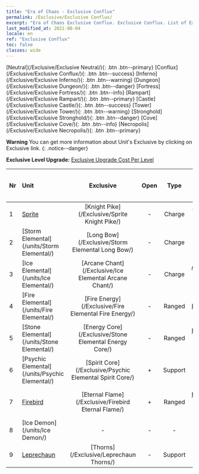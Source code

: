```yaml
---
title: "Era of Chaos - Exclusive Conflux"
permalink: /Exclusive/Exclusive Conflux/
excerpt: "Era of Chaos Exclusive Conflux. Exclusive Conflux. List of Exclusive Conflux in Era of Chaos"
last_modified_at: 2021-08-04
locale: en
ref: "Exclusive Conflux"
toc: false
classes: wide
---
```

 [Neutral](/Exclusive/Exclusive Neutral/){: .btn .btn--primary} [Conflux](/Exclusive/Exclusive Conflux/){: .btn .btn--success} [Inferno](/Exclusive/Exclusive Inferno/){: .btn .btn--warning} [Dungeon](/Exclusive/Exclusive Dungeon/){: .btn .btn--danger} [Fortress](/Exclusive/Exclusive Fortress/){: .btn .btn--info} [Rampart](/Exclusive/Exclusive Rampart/){: .btn .btn--primary} [Castle](/Exclusive/Exclusive Castle/){: .btn .btn--success} [Tower](/Exclusive/Exclusive Tower/){: .btn .btn--warning} [Stronghold](/Exclusive/Exclusive Stronghold/){: .btn .btn--danger} [Cove](/Exclusive/Exclusive Cove/){: .btn .btn--info} [Necropolis](/Exclusive/Exclusive Necropolis/){: .btn .btn--primary} 

**Warning** You can get more information about Unit's Exclusive by clicking on Exclusive link. 
{: .notice--danger}

 **Exclusive Level Upgrade:** [Exclusive Upgrade Cost Per Level](/Exclusive/ExclusiveUpgradeCostPerLevel/)

  | Nr |         Unit        | Exclusive | Open  |    Type   |  Item to Rank UP      |  Skin   |
  |:---|:--------------------|:-------------:|:-----:|:---------:|:---------------------:|:-------:|
  | 1  | [Sprite](/units/Sprite/) | [Knight Pike](/Exclusive/Sprite Knight Pike/) | - | Charge | [Knight Pike Token](/Items/con_916/) | - |
  | 2  | [Storm Elemental](/units/Storm Elemental/) | [Long Bow](/Exclusive/Storm Elemental Long Bow/) | - | Charge | [Long Bow Token](/Items/con_914/) | - |
  | 3  | [Ice Elemental](/units/Ice Elemental/) | [Arcane Chant](/Exclusive/Ice Elemental Arcane Chant/) | - | Charge | [Arcane Chant Token](/Items/con_915/) | - |
  | 4  | [Fire Elemental](/units/Fire Elemental/) | [Fire Energy](/Exclusive/Fire Elemental Fire Energy/) | - | Ranged | [Fire Energy Token](/Items/con_998/) | [Fire Energy Special Skin](/Items/con_666/) |
  | 5  | [Stone Elemental](/units/Stone Elemental/) | [Energy Core](/Exclusive/Stone Elemental Energy Core/) | - | Ranged | [Energy Core Token](/Items/con_999/) | [Energy Core Special Skin](/Items/con_667/) |
  | 6  | [Psychic Elemental](/units/Psychic Elemental/) | [Spirit Core](/Exclusive/Psychic Elemental Spirit Core/) | + | Support | [Spirit Core Token](/Items/con_1000/) | [Spirit Core Special Skin](/Items/con_668/) |
  | 7  | [Firebird](/units/Firebird/) | [Eternal Flame](/Exclusive/Firebird Eternal Flame/) | + | Ranged | [Eternal Flame Token](/Items/con_1001/) | [Eternal Flame Special Skin](/Items/con_669/) |
  | 8  | [Ice Demon](/units/Ice Demon/) | - | - | - | none | none |
  | 9  | [Leprechaun](/units/Leprechaun/) | [Thorns](/Exclusive/Leprechaun Thorns/) | - | Support | - | - |
